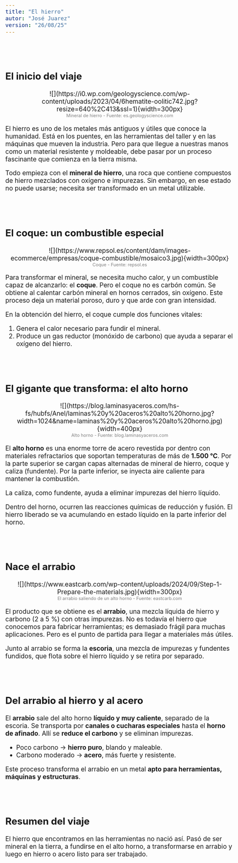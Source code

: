 ```yaml
---
title: "El hierro"
autor: "José Juarez"
version: "26/08/25"
---
```


<span hidden>Local path of the file: "H:/im/dmec4/mechanical-design-4/lessons/"</span>
<span hidden>Local path of images: "H:/im/dmec4/_i/"</span>


<br><br>


## El inicio del viaje

<span hidden>Image</span>
   <center>![](https://i0.wp.com/geologyscience.com/wp-content/uploads/2023/04/6hematite-oolitic742.jpg?resize=640%2C413&ssl=1){width=300px}</center>
   <center><span class="grey3 size70">Mineral de hierro - Fuente: es.geologyscience.com</span></center>

El hierro es uno de los metales más antiguos y útiles que conoce la humanidad. Está en los puentes, en las herramientas del taller y en las máquinas que mueven la industria. Pero para que llegue a nuestras manos como un material resistente y moldeable, debe pasar por un proceso fascinante que comienza en la tierra misma.

Todo empieza con el **mineral de hierro**, una roca que contiene compuestos de hierro mezclados con oxígeno e impurezas. Sin embargo, en ese estado no puede usarse; necesita ser transformado en un metal utilizable.


<br><br>


## El coque: un combustible especial

<span hidden>Image</span>
   <center>![](https://www.repsol.es/content/dam/images-ecommerce/empresas/coque-combustible/mosaico3.jpg){width=300px}</center>
   <center><span class="grey3 size70">Coque - Fuente: repsol.es</span></center>

Para transformar el mineral, se necesita mucho calor, y un combustible capaz de alcanzarlo: el **coque**.
Pero el coque no es carbón común. Se obtiene al calentar carbón mineral en hornos cerrados, sin oxígeno. Este proceso deja un material poroso, duro y que arde con gran intensidad.

En la obtención del hierro, el coque cumple dos funciones vitales:

1. Genera el calor necesario para fundir el mineral.
2. Produce un gas reductor (monóxido de carbono) que ayuda a separar el oxígeno del hierro.


<br><br>

<div hidden>

## La reducción: liberar al hierro

El mineral de hierro está formado por **óxidos de hierro**, es decir, hierro combinado químicamente con oxígeno.
Para obtener el metal, se necesita **separar ese oxígeno**, y ese proceso químico se llama **reducción**.

En el interior del horno, el monóxido de carbono (CO) formado por la combustión del coque se combina con el oxígeno del mineral, formando dióxido de carbono (CO₂) que se libera como gas. El hierro queda libre y empieza a fundirse.

</div>

## El gigante que transforma: el alto horno

<span hidden>Image</span>
   <center>![](https://blog.laminasyaceros.com/hs-fs/hubfs/Anel/laminas%20y%20aceros%20alto%20horno.jpg?width=1024&name=laminas%20y%20aceros%20alto%20horno.jpg){width=400px}</center>
   <center><span class="grey3 size70">Alto horno - Fuente: blog.laminasyaceros.com</span></center>

El **alto horno** es una enorme torre de acero revestida por dentro con materiales refractarios que soportan temperaturas de más de **1.500 °C**.
Por la parte superior se cargan capas alternadas de mineral de hierro, coque y caliza (fundente). Por la parte inferior, se inyecta aire caliente para mantener la combustión. 

La caliza, como fundente, ayuda a eliminar impurezas del hierro líquido.

Dentro del horno, ocurren las reacciones químicas de reducción y fusión. El hierro liberado se va acumulando en estado líquido en la parte inferior del horno.


<br><br>


## Nace el arrabio


<span hidden>Image</span>
   <center>![](https://www.eastcarb.com/wp-content/uploads/2024/09/Step-1-Prepare-the-materials.jpg){width=300px}</center>
   <center><span class="grey3 size70">El arrabio saliendo de un alto horno - Fuente: eastcarb.com</span></center>

El producto que se obtiene es el **arrabio**, una mezcla líquida de hierro y carbono (2 a 5 %) con otras impurezas.
No es todavía el hierro que conocemos para fabricar herramientas; es demasiado frágil para muchas aplicaciones. Pero es el punto de partida para llegar a materiales más útiles.

Junto al arrabio se forma la **escoria**, una mezcla de impurezas y fundentes fundidos, que flota sobre el hierro líquido y se retira por separado.


<br><br>


## Del arrabio al hierro y al acero

El **arrabio** sale del alto horno **líquido y muy caliente**, separado de la escoria. Se transporta por **canales o cucharas especiales** hasta el **horno de afinado**. Allí se **reduce el carbono** y se eliminan impurezas.

* Poco carbono → **hierro puro**, blando y maleable.
* Carbono moderado → **acero**, más fuerte y resistente.

Este proceso transforma el arrabio en un metal **apto para herramientas, máquinas y estructuras**.


<br><br>


## Resumen del viaje

El hierro que encontramos en las herramientas no nació así. Pasó de ser mineral en la tierra, a fundirse en el alto horno, a transformarse en arrabio y luego en hierro o acero listo para ser trabajado.


<div hidden>

## Actividades

1. Explica con tus palabras qué significa “reducción” en el proceso del alto horno.
2. Haz un esquema del alto horno mostrando qué entra y qué sale de él.
3. Investiga: ¿Por qué el acero es más usado que el hierro puro en la industria?

</div>




<!-- HTML style definitions -->
<style>
/* Colors */
.grey1 {color: #b3b3b3;} /* my light-grey */
.grey2 {color: #999999;} /* my middle-grey */
.grey3 {color: #808080;} /* my dark-grey */
.blue1 {color: #6495ed;} /* nvim blue */
.blue2 {color: #276cdf;} /* Andrew Ng Blue */
.sky1 {color: #7dbed8;} /* nvim sky */
.sky2 {color: #27a2db;}   /* my sky */
.green {color: #81b524;} /* my green */
.red1 {color: #ec5469;} /* my coral-red */
.red2 {color: #f44336;} /* my red */
.rose {color: #ec9998:} /* nvim rose */
.gold {color: #df9d43;} /* Andrew Ng gold */
.orange1 {color: #fda556;} /* nvim orange */
.orange2 {color: #ff9505;} /*Andrew Ng orange */
.purple1 {color: #ff40ff;} /* Andrew Ng purple */
.purple2 {color: #d164d7;} /* Andrew Ng purple */
/* Font Size */
.size90 {font-size: 0.9em;}
.size85 {font-size: 0.85em;}
.size80 {font-size: 0.8em;}
.size70 {font-size: 0.7em;}
.size60 {font-size: 0.6em;}
.size50 {font-size: 0.5em;}
/* Document General Font Size */
body {font-size: 1.3em;}
</style>
<!-- Use <span> inline and <div> with several lines --->
